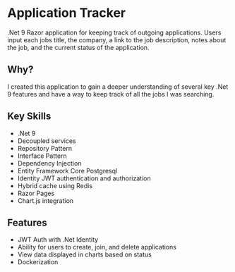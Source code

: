 
# Application Tracker

.Net 9 Razor application for keeping track of outgoing applications. Users input each jobs title, the company, a link to the job description, notes about the job, and the current status of the application.


## Why?

I created this application to gain a deeper understanding of several key .Net 9 features and have a way to keep track of all the jobs I was searching.
## Key Skills

- .Net 9
- Decoupled services
- Repository Pattern
- Interface Pattern
- Dependency Injection
- Entity Framework Core Postgresql
- Identity JWT authentication and authorization
- Hybrid cache using Redis
- Razor Pages
- Chart.js integration 
## Features

- JWT Auth with .Net Identity
- Ability for users to create, join, and delete applications
- View data displayed in charts based on status
- Dockerization


